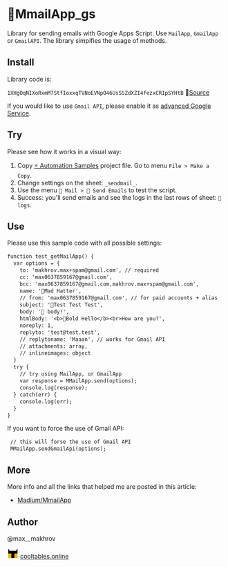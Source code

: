 # 📮MmailApp_gs
Library for sending emails with Google Apps Script. Use `MailApp`, `GmailApp` or `GmailAPI`. The library simpifies the usage of methods.

## Install
Library code is:

`1XHgOqNIXoRxmM7StfIoxxqTVNoEVNpO46UsSSZdXZI4fezxCRIpSYHtB` 🔗[Source](https://script.google.com/u/0/home/projects/1XHgOqNIXoRxmM7StfIoxxqTVNoEVNpO46UsSSZdXZI4fezxCRIpSYHtB/edit)

If you would like to use `Gmail API`, please enable it as [advanced Google Service](https://developers.google.com/apps-script/guides/services/advanced).

## Try

Please see how it works in a visual way:

1. Copy [⚡ Automation Samples](https://docs.google.com/spreadsheets/d/1HwUaZk86BtrPdQ1RYILwTcRwJUUClgqtAPEpMAsX0y8/edit#gid=1396833470) project file. Go to menu `File > Make a Copy`.
2. Change settings on the sheet: `_sendmail_`. 
3. Use the menu `💌 Mail > 📮 Send Emails` to test the script.
4. Success: you'll send emails and see the logs in the last rows of sheet: `📜 logs`.

## Use

Please use this sample code with all possible settings:

```
function test_getMailApp() {
  var options = {
    to: 'makhrov.max+spam@gmail.com', // required
    cc: 'max0637859167@gmail.com',
    bcc: 'max0637859167@gmail.com,makhrov.max+spam@gmail.com',
    name: '🎩Mad Hatter',
    // from: 'max0637859167@gmail.com', // for paid accounts + alias
    subject: '🥸Test Test Test',
    body: '💪 body!',
    htmlBody: '<b>💪Bold Hello</b><br>How are you?',
    noreply: 1,
    replyto: 'test@test.test',
    // replytoname: 'Maaan', // works for Gmail API
    // attachments: array,
    // inlineimages: object
  }
  try {
    // try using MailApp, or GmailApp
    var response = MMailApp.send(options);
    console.log(response);
  } catch(err) {
    console.log(err);
  }
}
```

If you want to force the use of Gmail API:

 ```
  // this will forse the use of Gmail API
  MMailApp.sendGmailApi(options);
 ```
 
 ## More
 More info and all the links that helped me are posted in this article:
 
  * [Madium/MmailApp](https://max-makhrov.medium.com/mmailapp-for-google-apps-script-gmailapp-mailapp-gmail-api-804079828051)
 
 
 ## Author
@max__makhrov

![CoolTables](https://raw.githubusercontent.com/cooltables/pics/main/logos/ct_logo_small.png) [cooltables.online](https://www.cooltables.online/)
